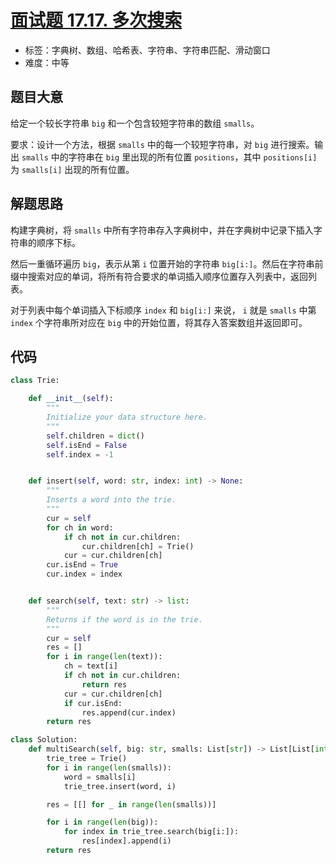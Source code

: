 # [面试题 17.17. 多次搜索](https://leetcode.cn/problems/multi-search-lcci/)

- 标签：字典树、数组、哈希表、字符串、字符串匹配、滑动窗口
- 难度：中等

## 题目大意

给定一个较长字符串 `big` 和一个包含较短字符串的数组 `smalls`。

要求：设计一个方法，根据 `smalls` 中的每一个较短字符串，对 `big` 进行搜索。输出 `smalls` 中的字符串在 `big` 里出现的所有位置 `positions`，其中 `positions[i]` 为 `smalls[i]` 出现的所有位置。

## 解题思路

构建字典树，将 `smalls` 中所有字符串存入字典树中，并在字典树中记录下插入字符串的顺序下标。

然后一重循环遍历 `big`，表示从第 `i` 位置开始的字符串 `big[i:]`。然后在字符串前缀中搜索对应的单词，将所有符合要求的单词插入顺序位置存入列表中，返回列表。

对于列表中每个单词插入下标顺序 `index` 和 `big[i:]` 来说， `i` 就是 `smalls` 中第 `index` 个字符串所对应在 `big` 中的开始位置，将其存入答案数组并返回即可。

## 代码

```python
class Trie:

    def __init__(self):
        """
        Initialize your data structure here.
        """
        self.children = dict()
        self.isEnd = False
        self.index = -1


    def insert(self, word: str, index: int) -> None:
        """
        Inserts a word into the trie.
        """
        cur = self
        for ch in word:
            if ch not in cur.children:
                cur.children[ch] = Trie()
            cur = cur.children[ch]
        cur.isEnd = True
        cur.index = index


    def search(self, text: str) -> list:
        """
        Returns if the word is in the trie.
        """
        cur = self
        res = []
        for i in range(len(text)):
            ch = text[i]
            if ch not in cur.children:
                return res
            cur = cur.children[ch]
            if cur.isEnd:
                res.append(cur.index)
        return res

class Solution:
    def multiSearch(self, big: str, smalls: List[str]) -> List[List[int]]:
        trie_tree = Trie()
        for i in range(len(smalls)):
            word = smalls[i]
            trie_tree.insert(word, i)

        res = [[] for _ in range(len(smalls))]

        for i in range(len(big)):
            for index in trie_tree.search(big[i:]):
                res[index].append(i)
        return res
```

